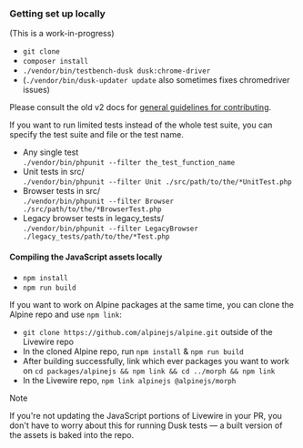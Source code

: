 
### Getting set up locally

(This is a work-in-progress)

* `git clone`
* `composer install`
* `./vendor/bin/testbench-dusk dusk:chrome-driver`
* (`./vendor/bin/dusk-updater update` also sometimes fixes chromedriver issues)

Please consult the old v2 docs for [general guidelines for contributing](https://laravel-livewire.com/docs/2.x/contribution-guide).

If you want to run limited tests instead of the whole test suite, you can specify the test suite and file or the test name.

* Any single test \
`./vendor/bin/phpunit --filter the_test_function_name`
* Unit tests in src/ \
`./vendor/bin/phpunit --filter Unit ./src/path/to/the/*UnitTest.php`
* Browser tests in src/ \
`./vendor/bin/phpunit --filter Browser ./src/path/to/the/*BrowserTest.php`
* Legacy browser tests in legacy_tests/ \
`./vendor/bin/phpunit --filter LegacyBrowser ./legacy_tests/path/to/the/*Test.php`

#### Compiling the JavaScript assets locally

* `npm install`
* `npm run build`

If you want to work on Alpine packages at the same time, you can clone the Alpine repo and use `npm link`:

* `git clone https://github.com/alpinejs/alpine.git` outside of the Livewire repo
* In the cloned Alpine repo, run `npm install` & `npm run build`
* After building successfully, link which ever packages you want to work on `cd packages/alpinejs && npm link && cd ../morph && npm link`
* In the Livewire repo, `npm link alpinejs @alpinejs/morph`

> [!NOTE]
> If you're not updating the JavaScript portions of Livewire in your PR, you don't have to worry about this for running Dusk tests — a built version of the assets is baked into the repo.
